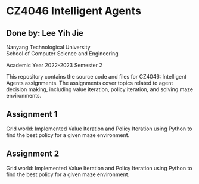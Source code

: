 # CZ4046 Intelligent Agents

## Done by: Lee Yih Jie

Nanyang Technological University  
School of Computer Science and Engineering

Academic Year 2022-2023 Semester 2

This repository contains the source code and files for CZ4046: Intelligent Agents assignments. 
The assignments cover topics related to agent decision making, including value iteration, policy iteration, and solving maze environments.

## Assignment 1
Grid world: Implemented Value Iteration and Policy Iteration using Python to find the best policy for a given maze environment.

## Assignment 2
Grid world: Implemented Value Iteration and Policy Iteration using Python to find the best policy for a given maze environment.
